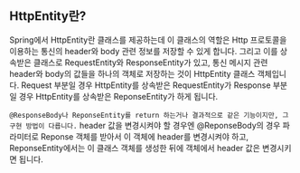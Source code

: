 ## HttpEntity란?

Spring에서 HttpEntity란 클래스를 제공하는데 이 클래스의 역할은 Http 프로토콜을 이용하는 통신의 header와 body 관련 정보를 저장할 수 있게 합니다. 그리고 이를 상속받은 클래스로 RequestEntity와 ResponseEntity가 있고, 통신 메시지 관련 header와 body의 값들을 하나의 객체로 저장하는 것이 HttpEntity 클래스 객체입니다. Request 부분일 경우 HttpEntity를 상속받은 RequestEntity가 Response 부분일 경우 HttpEntity를 상속받은 ReponseEntity가 하게 됩니다.

`@ResponseBody나 ReponseEntity를 return 하는거나 결과적으로 같은 기능이지만, 그 구현 방법이 다릅니다.` header 값을 변경시켜야 할 경우엔 @ReponseBody의 경우 파라미터로 Reponse 객체를 받아서 이 객체에 header를 변경시켜야 하고, ReponseEntity에서는 이 클래스 객체를 생성한 뒤에 객체에서 header 값은 변경시키면 됩니다.
